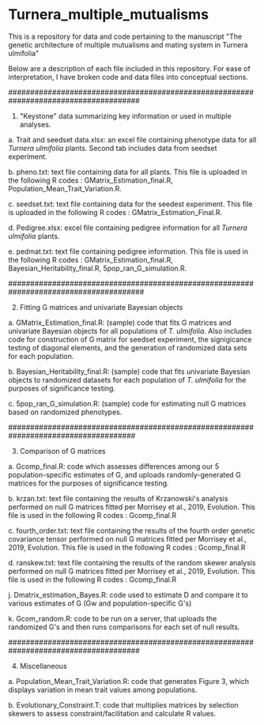 # Turnera_multiple_mutualisms
This is a repository for data and code pertaining to the manuscript "The genetic architecture of multiple mutualisms and mating system in Turnera ulmifolia"

Below are a description of each file included in this repository. For ease of interpretation, I have broken code and data files into conceptual sections.

######################################################################################

1. "Keystone" data summarizing key information or used in multiple analyses.

  a. Trait and seedset data.xlsx: an excel file containing phenotype data for all _Turnera ulmifolia_ plants. Second tab includes data from seedset experiment.

  b. pheno.txt: text file containing data for all plants. This file is uploaded in the following R codes : GMatrix_Estimation_final.R, Population_Mean_Trait_Variation.R.

  c. seedset.txt: text file containing data for the seedest experiment. This file is uploaded in the following R codes : GMatrix_Estimation_Final.R.

  d. Pedigree.xlsx: excel file containing pedigree information for all _Turnera ulmifolia_ plants. 

  e. pedmat.txt: text file containing pedigree information. This file is used in the following R codes : GMatrix_Estimation_final.R, Bayesian_Heritability_final.R, 5pop_ran_G_simulation.R.
  
#######################################################################################
  
2. Fitting G matrices and univariate Bayesian objects

  a. GMatrix_Estimation_final.R: (sample) code that fits G matrices and univariate Bayesian objects for all populations of _T. ulmifolia_. Also includes code for   construction of G matrix for seedset experiment, the signigicance testing of diagonal elements, and the generation of randomized data sets for each population.
  
  b. Bayesian_Heritability_final.R: (sample) code that fits univariate Bayesian objects to randomized datasets for each population of _T. ulmifolia_ for the purposes of significance testing.
  
  c. 5pop_ran_G_simulation.R: (sample) code for estimating null G matrices based on randomized phenotypes. 
  
#####################################################################################
  
3. Comparison of G matrices

  a. Gcomp_final.R: code which assesses differences among our 5 population-specific estimates of G, and uploads randomly-generated G matrices for the purposes of significance testing.
  
  b. krzan.txt: text file containing the results of Krzanowski's analysis performed on null G matrices fitted per Morrisey et al., 2019, Evolution. This file is used in the following R codes : Gcomp_final.R
  
  c. fourth_order.txt: text file containing the results of the fourth order genetic covariance tensor performed on null G matrices fitted per Morrisey et al., 2019, Evolution. This file is used in the following R codes : Gcomp_final.R
  
  d. ranskew.txt: text file containing the results of the random skewer analysis performed on null G matrices fitted per Morrisey et al., 2019, Evolution. This file is used in the following R codes : Gcomp_final.R
  
  j. Dmatrix_estimation_Bayes.R: code used to estimate D and compare it to various estimates of G (Gw and population-specific G's)
  
  k. Gcom_random.R: code to be run on a server, that uploads the randomized G's and then runs comparisons for each set of null results. 
  
######################################################################################
  
4. Miscellaneous

  a. Population_Mean_Trait_Variation.R: code that generates Figure 3, which displays variation in mean trait values among populations.
  
  b. Evolutionary_Constraint.T: code that multiplies matrices by selection skewers to assess constraint/facilitation and calculate R values. 
